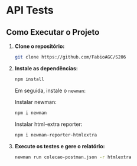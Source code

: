 # API Tests


## Como Executar o Projeto

1. **Clone o repositório:**

   ```bash
   git clone https://github.com/FabioAGC/S206
   ```

2. **Instale as dependências:**

   ```bash
   npm install
   ```

   Em seguida, instale o `newman`:

   Instalar newman:

   ```bash
   npm i newman
   ```

   Instalar html-extra reporter:

   ```bash
   npm i newman-reporter-htmlextra
   ```

3. **Execute os testes e gere o relatório:**
   ```bash
   newman run colecao-postman.json -r htmlextra
   ```
